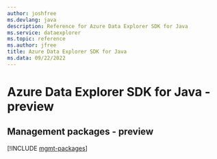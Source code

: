 ```yaml
---
author: joshfree
ms.devlang: java
description: Reference for Azure Data Explorer SDK for Java
ms.service: dataexplorer
ms.topic: reference
ms.author: jfree
title: Azure Data Explorer SDK for Java
ms.data: 09/22/2022
---
```

# Azure Data Explorer SDK for Java - preview

## Management packages - preview
[!INCLUDE [mgmt-packages](data-explorer-mgmt-index.md)]